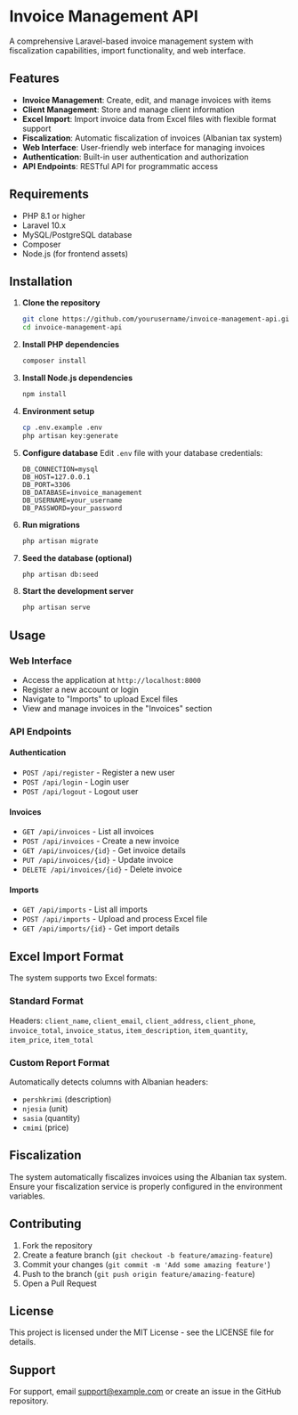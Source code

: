 # Invoice Management API

A comprehensive Laravel-based invoice management system with fiscalization capabilities, import functionality, and web interface.

## Features

- **Invoice Management**: Create, edit, and manage invoices with items
- **Client Management**: Store and manage client information
- **Excel Import**: Import invoice data from Excel files with flexible format support
- **Fiscalization**: Automatic fiscalization of invoices (Albanian tax system)
- **Web Interface**: User-friendly web interface for managing invoices
- **Authentication**: Built-in user authentication and authorization
- **API Endpoints**: RESTful API for programmatic access

## Requirements

- PHP 8.1 or higher
- Laravel 10.x
- MySQL/PostgreSQL database
- Composer
- Node.js (for frontend assets)

## Installation

1. **Clone the repository**
   ```bash
   git clone https://github.com/yourusername/invoice-management-api.git
   cd invoice-management-api
   ```

2. **Install PHP dependencies**
   ```bash
   composer install
   ```

3. **Install Node.js dependencies**
   ```bash
   npm install
   ```

4. **Environment setup**
   ```bash
   cp .env.example .env
   php artisan key:generate
   ```

5. **Configure database**
   Edit `.env` file with your database credentials:
   ```
   DB_CONNECTION=mysql
   DB_HOST=127.0.0.1
   DB_PORT=3306
   DB_DATABASE=invoice_management
   DB_USERNAME=your_username
   DB_PASSWORD=your_password
   ```

6. **Run migrations**
   ```bash
   php artisan migrate
   ```

7. **Seed the database (optional)**
   ```bash
   php artisan db:seed
   ```

8. **Start the development server**
   ```bash
   php artisan serve
   ```

## Usage

### Web Interface
- Access the application at `http://localhost:8000`
- Register a new account or login
- Navigate to "Imports" to upload Excel files
- View and manage invoices in the "Invoices" section

### API Endpoints

#### Authentication
- `POST /api/register` - Register a new user
- `POST /api/login` - Login user
- `POST /api/logout` - Logout user

#### Invoices
- `GET /api/invoices` - List all invoices
- `POST /api/invoices` - Create a new invoice
- `GET /api/invoices/{id}` - Get invoice details
- `PUT /api/invoices/{id}` - Update invoice
- `DELETE /api/invoices/{id}` - Delete invoice

#### Imports
- `GET /api/imports` - List all imports
- `POST /api/imports` - Upload and process Excel file
- `GET /api/imports/{id}` - Get import details

## Excel Import Format

The system supports two Excel formats:

### Standard Format
Headers: `client_name`, `client_email`, `client_address`, `client_phone`, `invoice_total`, `invoice_status`, `item_description`, `item_quantity`, `item_price`, `item_total`

### Custom Report Format
Automatically detects columns with Albanian headers:
- `pershkrimi` (description)
- `njesia` (unit)
- `sasia` (quantity)
- `cmimi` (price)

## Fiscalization

The system automatically fiscalizes invoices using the Albanian tax system. Ensure your fiscalization service is properly configured in the environment variables.

## Contributing

1. Fork the repository
2. Create a feature branch (`git checkout -b feature/amazing-feature`)
3. Commit your changes (`git commit -m 'Add some amazing feature'`)
4. Push to the branch (`git push origin feature/amazing-feature`)
5. Open a Pull Request

## License

This project is licensed under the MIT License - see the LICENSE file for details.

## Support

For support, email support@example.com or create an issue in the GitHub repository.
